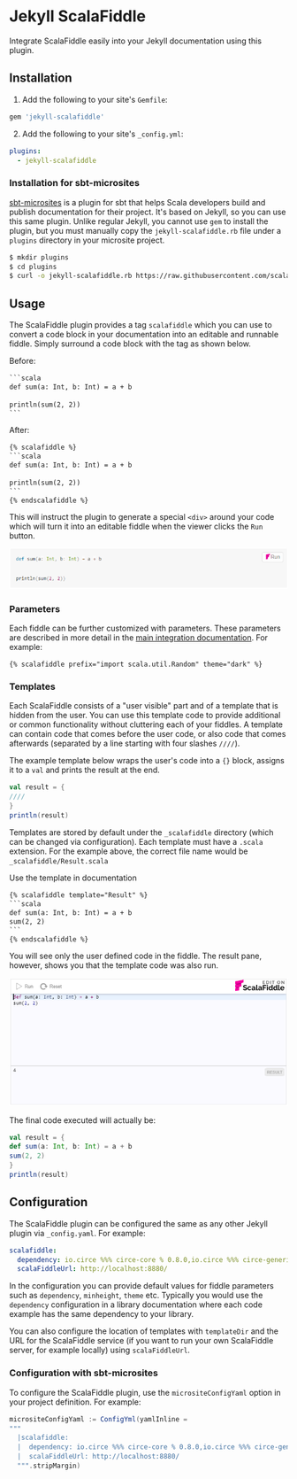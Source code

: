 # Jekyll ScalaFiddle

Integrate ScalaFiddle easily into your Jekyll documentation using this plugin.

## Installation

1. Add the following to your site's `Gemfile`:

```ruby
gem 'jekyll-scalafiddle'
```

2. Add the following to your site's `_config.yml`:

```yml
plugins:
  - jekyll-scalafiddle
```

### Installation for sbt-microsites

[sbt-microsites](https://47deg.github.io/sbt-microsites/) is a plugin for sbt that helps Scala developers build and publish 
documentation for their project. It's based on Jekyll, so you can use this same plugin. Unlike regular Jekyll, you cannot use 
`gem` to install the plugin, but you must manually copy the `jekyll-scalafiddle.rb` file under a `plugins` directory in your 
microsite project.

```bash
$ mkdir plugins
$ cd plugins
$ curl -o jekyll-scalafiddle.rb https://raw.githubusercontent.com/scalafiddle/scalafiddle-core/master/integrations/jekyll/lib/jekyll-scalafiddle.rb
```

## Usage

The ScalaFiddle plugin provides a tag `scalafiddle` which you can use to convert a code block in your documentation into an
editable and runnable fiddle. Simply surround a code block with the tag as shown below.

Before:
````
```scala
def sum(a: Int, b: Int) = a + b

println(sum(2, 2))
```
````

After:
````
{% scalafiddle %}
```scala
def sum(a: Int, b: Int) = a + b

println(sum(2, 2))
```
{% endscalafiddle %}
````

This will instruct the plugin to generate a special `<div>` around your code which will turn it into an editable fiddle when the
viewer clicks the `Run` button.

![Code block with a Run button](../gitbook/images/fiddle_run.png)

### Parameters

Each fiddle can be further customized with parameters. These parameters are described in more detail in the 
[main integration documentation](https://github.com/scalafiddle/scalafiddle-core/blob/master/integrations/README.md). For example:

````
{% scalafiddle prefix="import scala.util.Random" theme="dark" %}
````

### Templates

Each ScalaFiddle consists of a "user visible" part and of a template that is hidden from the user. You can use this template
code to provide additional or common functionality without cluttering each of your fiddles. A template can contain code that 
comes before the user code, or also code that comes afterwards (separated by a line starting with four slashes `////`).

The example template below wraps the user's code into a `{}` block, assigns it to a `val` and prints the result at the end.

```scala
val result = {
////
}
println(result)
```

Templates are stored by default under the `_scalafiddle` directory (which can be changed via configuration). Each template must
have a `.scala` extension. For the example above, the correct file name would be `_scalafiddle/Result.scala`

Use the template in documentation
````
{% scalafiddle template="Result" %}
```scala
def sum(a: Int, b: Int) = a + b
sum(2, 2)
```
{% endscalafiddle %}
````

You will see only the user defined code in the fiddle. The result pane, however, shows you that the template code was also
run.

![Using a template](../gitbook/images/use_template.png)

The final code executed will actually be:

```scala
val result = {
def sum(a: Int, b: Int) = a + b
sum(2, 2)
}
println(result)
```

## Configuration

The ScalaFiddle plugin can be configured the same as any other Jekyll plugin via `_config.yaml`. For example:

```yaml
scalafiddle:
  dependency: io.circe %%% circe-core % 0.8.0,io.circe %%% circe-generic % 0.8.0,io.circe %%% circe-parser % 0.8.0
  scalaFiddleUrl: http://localhost:8880/
```

In the configuration you can provide default values for fiddle parameters such as `dependency`, `minheight`, `theme` etc. 
Typically you would use the `dependency` configuration in a library documentation where each code example has the same dependency
to your library.

You can also configure the location of templates with `templateDir` and the URL for the ScalaFiddle service (if you want to
run your own ScalaFiddle server, for example locally) using `scalaFiddleUrl`.

### Configuration with sbt-microsites

To configure the ScalaFiddle plugin, use the `micrositeConfigYaml` option in your project definition. For example: 

```scala
micrositeConfigYaml := ConfigYml(yamlInline =
"""
  |scalafiddle:
  |  dependency: io.circe %%% circe-core % 0.8.0,io.circe %%% circe-generic % 0.8.0,io.circe %%% circe-parser % 0.8.0
  |  scalaFiddleUrl: http://localhost:8880/
  """.stripMargin)
```
